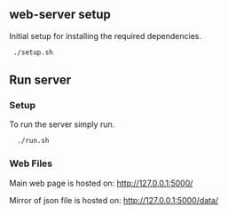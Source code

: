 ## web-server setup

Initial setup for installing the required dependencies.

```bash
 ./setup.sh
```

## Run server

### Setup

To run the server simply run.

```bash
  ./run.sh
```

### Web Files

Main web page is hosted on:
http://127.0.0.1:5000/

Mirror of json file is hosted on:
http://127.0.0.1:5000/data/



